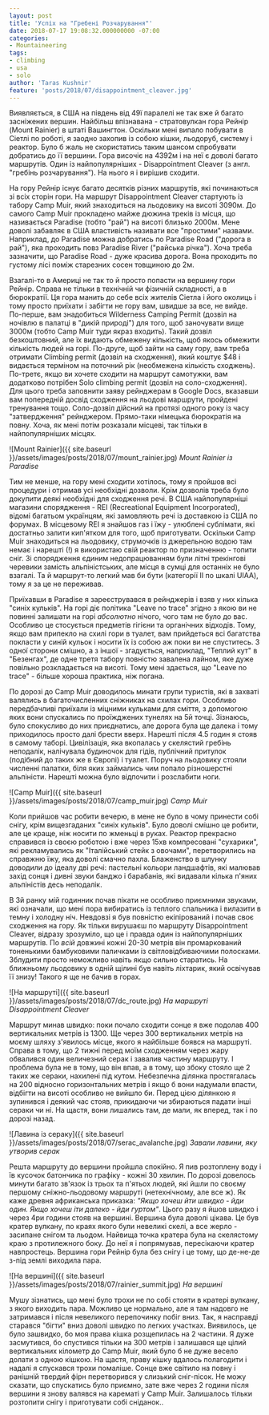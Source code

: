 ```yaml
---
layout: post
title: 'Успіх на "Гребені Розчарування"'
date: 2018-07-17 19:08:32.000000000 -07:00
categories:
- Mountaineering
tags:
- climbing
- usa
- solo
author: 'Taras Kushnir'
feature: 'posts/2018/07/disappointment_cleaver.jpg'
---
```


Виявляється, в США на південь від 49ї паралелі не так вже й багато засніжених вершин. Найбільш впізнавана - стратовулкан гора Рейнір (Mount Rainier) в штаті Вашингтон. Оскільки мені випало побувати в Сіетлі по роботі, я заодно захопив із собою кішки, льодоруб, систему і реактор. Було б жаль не скористатись таким шансом спробувати добратись до її вершини. Гора височіє на 4392м і на неї є доволі багато маршрутів. Один із найпопулярніших - Disappointment Cleaver (з англ. "гребінь розчарування"). На нього я і вирішив сходити.

<!--more-->

На гору Рейнір існує багато десятків різних маршрутів, які починаються зі всіх сторін гори. На маршрут Disappointment Cleaver стартують із табору Camp Muir, який знаходиться на льодовику на висоті 3090м. До самого Camp Muir прокладено майже дюжина треків із місця, що називається Paradise (тобто "рай") на висоті близько 2000м. Мене доволі забавляє в США властивість називати все "простими" назвами. Наприклад, до Paradise можна добратись по Paradise Road ("дорога в рай"), яка проходить повз Paradise River ("райська річка"). Хоча треба зазначити, що Paradise Road - дуже красива дорога. Вона проходить по густому лісі поміж старезних сосен товщиною до 2м.

Взагалі-то в Америці не так то й просто попасти на вершину гори Рейнір. Справа не тільки в технічній чи фізичній складності, а в бюрократії. Ця гора манить до себе всіх жителів Сіетла і його околиць і тому просто приїхати і забігти не гору вам, швидше за все, не вийде. По-перше, вам знадобиться Wilderness Camping Permit (дозвіл на ночівлю в палатці в "дикій природі") для того, щоб заночувати вище 3000м (тобто Camp Muir туди якраз входить). Такий дозвіл безкоштовний, але їх видають обмежену кількість, щоб якось обмежити кількість людей на горі. По-друге, щоб зайти на саму гору, вам треба отримати Climbing permit (дозвіл на сходження), який коштує $48 і видається терміном на поточний рік (необмежена кількість сходжень). По-третє, якщо ви хочете сходити на маршрут самотужки, вам додатково потрібен Solo climbing permit (дозвіл на соло-сходження). Для цього треба заповнити заяву рейнджерам в Google Docs, вказавши вам попередній досвід сходження на льодові маршрути, пройдені тренування тощо. Соло-дозвіл дійсний на протязі одного року із часу "затвердження" рейнджером. Прямо-таки німецька бюрократія на повну. Хоча, як мені потім розказали місцеві, так тільки в найпопулярніших місцях.

![Mount Rainier]({{ site.baseurl }}/assets/images/posts/2018/07/mount_rainier.jpg)
*Mount Rainier із Paradise*

Тим не менше, на гору мені сходити хотілось, тому я пройшов всі процедури і отримав усі необхідні дозволи. Крім дозволів треба було докупити деякі необхідні для сходження речі. В США найпопулярніші магазини спорядження - REI (Recreational Equipment Incorporated), відомі багатьом українцям, які замовляють речі із доставкою із США по форумах. В місцевому REI я знайшов газ і їжу - улюблені сублімати, які достатньо залити кип'ятком для того, щоб приготувати. Оскільки Camp Muir знаходиться на льодовику, струмочків із джерельною водою там немає і нарешті (!) я використаю свій реактор по призначенню - топити сніг. Зі спорядження єдиним недопрацюванням були літні трекінгові черевики замість альпіністських, але місця в сумці для останніх не було взагалі. Та й маршрут-то легкий мав би бути (категорії II по шкалі UIAA), тому я за це не переживав.

Приїхавши в Paradise я зареєструвався в рейнджерів і взяв у них кілька "синіх кульків". На горі діє політика "Leave no trace" згідно з якою ви не повинні залишати на горі _абсолютно_ нічого, чого там не було до вас. Особливо це стосується предметів гігієни та органічних відходів. Тому, якщо вам припекло на схилі гори в туалет, вам прийдеться всі багатства покласти у синій кульок і носити їх із собою аж поки ви не спуститесь. З одної сторони смішно, а з іншої - згадується, наприклад, "Теплий кут" в "Безенгах", де одне третя табору повністю завалена лайном, яке дуже повільно розкладається на висоті. Тому мені здається, що "Leave no trace" - більше хороша практика, ніж погана.

По дорозі до Camp Muir доводилось минати групи туристів, які в захваті валялись в багаточисленних сніжниках на схилах гори. Особливо передбачливі приїхали із міцними кульками для сміття, з допомогою яких вони спускались по проїжджених тунелях на 5й точці. Зізнаюсь, було спокусливо до них приєднатись, але дорога була ще далека і тому приходилось просто далі брести вверх. Нарешті після 4.5 годин я стояв в самому таборі. Цивілізація, яка вкопалась у скелястий гребінь неподалік, налічувала будиночок для гідів, публічний притулок (подібний до таких же в Європі) і туалет. Поруч на льодовику стояли численні палатки, біля яких займались чим попало різношерстні альпіністи. Нарешті можна було відпочити і розслабити ноги.

![Camp Muir]({{ site.baseurl }}/assets/images/posts/2018/07/camp_muir.jpg)
*Camp Muir*

Коли прийшов час робити вечерю, в мене не було в чому принести собі снігу, крім вищезгаданих "синіх кульків". Було доволі смішно це робити, але це краще, ніж носити по жменьці в руках. Реактор прекрасно справився із своєю роботою і вже через 15хв компресовані "сухарики", які рекламувались як "Італійський стейк з овочами", перетворились на справжню їжу, яка доволі смачно пахла. Блаженство в шлунку доводили до ідеалу дві речі: пастельні кольори ландшафтів, які малював захід сонця і дивні звуки банджо і барабанів, які видавали кілька п'яних альпіністів десь неподалік.

В 3й ранку мій годинник почав пікати не особливо приємними звуками, які означали, що мені пора вибиратись із теплого спальника і вилазити в темну і холодну ніч. Невдовзі я був повністю екіпірований і почав своє сходження на гору. Як тільки вирушаєш по маршруту Disappointment Cleaver, відразу зрозуміло, що це і правда один із найпопулярніших маршрутів. По _всій_ довжині кожні 20-30 метрів він промаркований тоненькими бамбуковими паличками із світловідбиваючими полосками. Зблудити просто неможливо навіть якщо сильно старатись. На ближньому льодовику в одній щілині був навіть ліхтарик, який освічував її знизу! Такого я ще не бачив в горах.

![На маршруті]({{ site.baseurl }}/assets/images/posts/2018/07/dc_route.jpg)
*На маршруті Disappointment Cleaver*

Маршрут минав швидко: поки почало сходити сонце я вже подолав 400 вертикальних метрів із 1300. Ще через 300 вертикальних метрів на моєму шляху з'явилось місце, якого я найбільше боявся на маршруті. Справа в тому, що 2 тижні перед моїм сходженням через жару обвалився один величезний серак і завалив частину маршруту. І проблема була не в тому, що він впав, а в тому, що збоку стояло ще 2 таких же сераки, нахилені під кутом. Небезпечна ділянка простягалась на 200 відносно горизонтальних метрів і якщо б вони надумали впасти, відбігти на висоті особливо не вийшло би. Перед цією ділянкою я зупинився і деякий час стояв, прикидаючи чи збираються падати інші сераки чи ні. На щастя, вони лишались там, де мали, як вперед, так і по дорозі назад.

![Лавина із сераку]({{ site.baseurl }}/assets/images/posts/2018/07/serac_avalanche.jpg)
*Завали лавини, яку утворив серак*

Решта маршруту до вершини пройшла спокійно. Я пив розтоплену воду і їв кусочок батончика по графіку - кожні 30 хвилин. По дорозі довелось минути багато зв'язок із трьох та п'ятьох людей, які йшли по своєму першому сніжно-льодовому маршруті (нетехнічному, але все ж). Як каже древня африканська приказка: _"Якщо хочеш йти швидко - йди один. Якщо хочеш іти далеко - йди гуртом"_. Цього разу я йшов швидко і через 4ри години стояв на вершині. Вершина була доволі цікава. Це був кратер вулкану, по краях якого були невеликі скелі, а все жерло - засипане снігом та льодом. Найвища точка кратера була на скелястому краю з протилежного боку. До неї я і попрямував, пересікаючи кратер навпростець. Вершина гори Рейнір була без снігу і це тому, що де-не-де з-під землі виходила пара.

![На вершині]({{ site.baseurl }}/assets/images/posts/2018/07/rainier_summit.jpg)
*На вершині*

Мушу зізнатись, що мені було трохи не по собі стояти в кратері вулкану, з якого виходить пара. Можливо це нормально, але я там надовго не затримався і після невеликого перепочинку побіг вниз. Так, я насправді старався "бігти" вниз доволі швидко по легких участках. Виявилось, це було зашвидко, бо моя права кішка розщепилась на 2 частини. Я дуже засмутився, бо спустився тільки на 300 метрів і залишався ще цілий вертикальних кілометр до Camp Muir, який було б не дуже весело долати з одною кішкою. На щастя, праву кішку вдалось полагодити і надалі я спускався трохи помаліше. Сонце вже світило на повну і ранішній твердий фірн перетворився у слизький сніг-пісок. Не можу сказати, що спускатись було приємно, зате вже через 2 години після вершини я знову валявся на карематі у Camp Muir. Залишалось тільки розтопити снігу і приготувати собі сніданок..
